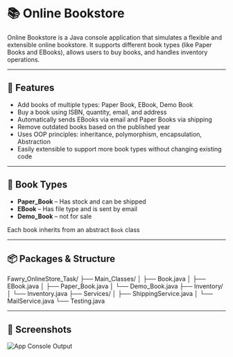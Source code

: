 # 📚 Online Bookstore

Online Bookstore is a Java console application that simulates a flexible and extensible online bookstore. It supports different book types (like Paper Books and EBooks), allows users to buy books, and handles inventory operations.

---

## 🚀 Features

- Add books of multiple types: Paper Book, EBook, Demo Book
- Buy a book using ISBN, quantity, email, and address
- Automatically sends EBooks via email and Paper Books via shipping
- Remove outdated books based on the published year
- Uses OOP principles: inheritance, polymorphism, encapsulation, Abstraction
- Easily extensible to support more book types without changing existing code

---

## 🧱 Book Types

- **Paper_Book** – Has stock and can be shipped
- **EBook** – Has file type and is sent by email
- **Demo_Book** – not for sale

Each book inherits from an abstract `Book` class

---

## 📦 Packages & Structure

Fawry_OnlineStore_Task/
├── Main_Classes/
│ ├── Book.java
│ ├── EBook.java
│ ├── Paper_Book.java
│ └── Demo_Book.java
├── Inventory/
│ └── Inventory.java
├── Services/
│ ├── ShippingService.java
│ └── MailService.java
└── Testing.java

---

## 📸 Screenshots
![App Console Output](https://github.com/user-attachments/assets/f1757230-3dce-409f-8f55-c4558753d827)

